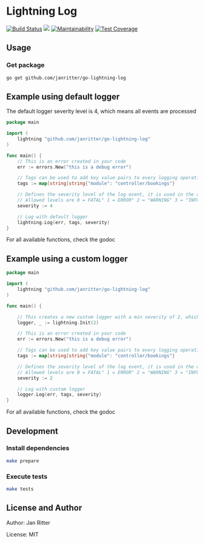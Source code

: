# Lightning Log
 [![Build Status](https://travis-ci.org/janritter/go-lightning-log.svg?branch=master)](https://travis-ci.org/janritter/go-lightning-log)
 [![](https://godoc.org/github.com/janritter/go-lightning-log?status.svg)](http://godoc.org/github.com/janritter/go-lightning-log)
 [![Maintainability](https://api.codeclimate.com/v1/badges/b7ce8b1347d20e16ce35/maintainability)](https://codeclimate.com/github/janritter/go-lightning-log/maintainability)
 [![Test Coverage](https://api.codeclimate.com/v1/badges/b7ce8b1347d20e16ce35/test_coverage)](https://codeclimate.com/github/janritter/go-lightning-log/test_coverage)

## Usage

### Get package
```bash
go get github.com/janritter/go-lightning-log
```

## Example using default logger

The default logger severity level is 4, which means all events are processed

```go
package main

import (
	lightning "github.com/janritter/go-lightning-log"
)

func main() {
	// This is an error created in your code
	err := errors.New("this is a debug error")

	// Tags can be used to add key value pairs to every logging operation
	tags := map[string]string{"module": "controller/bookings"}

	// Defines the severity level of the log event, it is used in the output and for the decision if the event should be logged
	// Allowed levels are 0 = FATAL" 1 = ERROR" 2 = "WARNING" 3 = "INFO" 4 = "DEBUG"
	severity := 4

	// Log with default logger
	lightning.Log(err, tags, severity)
}
```
For all available functions, check the godoc

## Example using a custom logger

```go
package main

import (
	lightning "github.com/janritter/go-lightning-log"
)

func main() {

	// This creates a new custom logger with a min severity of 2, which means all events with a severity level higher than 2 are ignored (all info and debug events)
	logger, _ := lightning.Init(2)

	// This is an error created in your code
	err := errors.New("this is a debug error")

	// Tags can be used to add key value pairs to every logging operation
	tags := map[string]string{"module": "controller/bookings"}

	// Defines the severity level of the log event, it is used in the output and for the decision if the event should be logged
	// Allowed levels are 0 = FATAL" 1 = ERROR" 2 = "WARNING" 3 = "INFO" 4 = "DEBUG"
	severity := 2

	// Log with custom logger
	logger.Log(err, tags, severity)
}
```
For all available functions, check the godoc

## Development

### Install dependencies
```bash
make prepare
```

### Execute tests
```bash
make tests
```

## License and Author

Author: Jan Ritter

License: MIT
